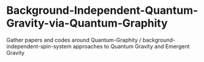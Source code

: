 # Background-Independent-Quantum-Gravity-via-Quantum-Graphity
Gather papers and codes around Quantum-Graphity / background-independent-spin-system approaches to Quantum Gravity and Emergent Gravity
